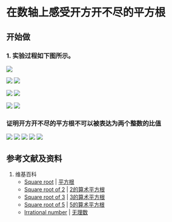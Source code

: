 # 在数轴上感受开方开不尽的平方根

## 开始做

### 1. 实验过程如下图所示。

![](/images/数轴/可比数和不可比数/在数轴上感受开方开不尽的平方根/1a1.jpg)

![](/images/数轴/可比数和不可比数/在数轴上感受开方开不尽的平方根/2a1.jpg)
![](/images/数轴/可比数和不可比数/在数轴上感受开方开不尽的平方根/2a2.jpg)

![](/images/数轴/可比数和不可比数/在数轴上感受开方开不尽的平方根/3a1.jpg)
![](/images/数轴/可比数和不可比数/在数轴上感受开方开不尽的平方根/3a2.jpg)

![](/images/数轴/可比数和不可比数/在数轴上感受开方开不尽的平方根/4a1.jpg)
![](/images/数轴/可比数和不可比数/在数轴上感受开方开不尽的平方根/4a2.jpg)

### 证明开方开不尽的平方根不可以被表达为两个整数的比值

![](/images/数轴/可比数和不可比数/在数轴上感受开方开不尽的平方根/5a1.jpg)
![](/images/数轴/可比数和不可比数/在数轴上感受开方开不尽的平方根/5a2.jpg)
![](/images/数轴/可比数和不可比数/在数轴上感受开方开不尽的平方根/5a3.jpg)
![](/images/数轴/可比数和不可比数/在数轴上感受开方开不尽的平方根/5a4.jpg)
![](/images/数轴/可比数和不可比数/在数轴上感受开方开不尽的平方根/5a5.jpg)

## 参考文献及资料

1. 维基百科
	- [Square root](https://en.wikipedia.org/wiki/Square_root) | [平方根](https://zh.wikipedia.org/wiki/平方根)
	- [Square root of 2](https://en.wikipedia.org/wiki/Square_root_of_2) | [2的算术平方根](https://zh.wikipedia.org/wiki/2的算术平方根)
	- [Square root of 3](https://en.wikipedia.org/wiki/Square_root_of_3) | [3的算术平方根](https://zh.wikipedia.org/wiki/3的算术平方根)
	- [Square root of 5](https://en.wikipedia.org/wiki/Square_root_of_5) | [5的算术平方根](https://zh.wikipedia.org/wiki/5的算术平方根)
	- [Irrational number](https://en.wikipedia.org/wiki/Irrational_number) | [无理数](https://zh.wikipedia.org/wiki/无理数)
